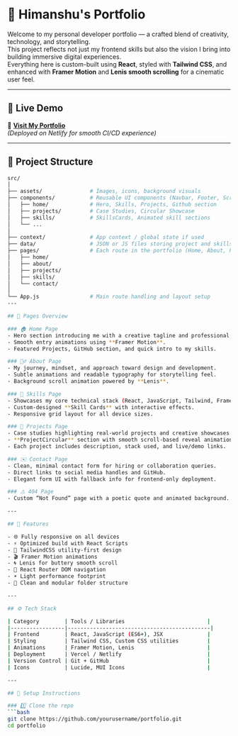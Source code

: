 # 🧭 Himanshu's Portfolio

Welcome to my personal developer portfolio — a crafted blend of creativity, technology, and storytelling.  
This project reflects not just my frontend skills but also the vision I bring into building immersive digital experiences.  
Everything here is custom-built using **React**, styled with **Tailwind CSS**, and enhanced with **Framer Motion** and **Lenis smooth scrolling** for a cinematic user feel.

---

## 🚀 Live Demo
🔗 **[Visit My Portfolio](https://jolly-hotteok-ce0b8c.netlify.app/)**  
*(Deployed on  Netlify for smooth CI/CD experience)*

---

## 📂 Project Structure

```bash
src/
│
├── assets/               # Images, icons, background visuals
├── components/           # Reusable UI components (Navbar, Footer, ScrollTopBtn, etc.)
│   ├── home/             # Hero, Skills, Projects, Github section
│   ├── projects/         # Case Studies, Circular Showcase
│   ├── skills/           # SkillsCards, Animated skill sections
│   └── ...
│
├── context/              # App context / global state if used
├── data/                 # JSON or JS files storing project and skills data
├── pages/                # Each route in the portfolio (Home, About, Projects, Skills, Contact)
│   ├── home/
│   ├── about/
│   ├── projects/
│   ├── skills/
│   └── contact/
│
└── App.js                # Main route handling and layout setup
---

## 🌈 Pages Overview

### 🏠 Home Page
- Hero section introducing me with a creative tagline and professional vibe.  
- Smooth entry animations using **Framer Motion**.  
- Featured Projects, GitHub section, and quick intro to my skills.

### 🙋‍♂️ About Page
- My journey, mindset, and approach toward design and development.  
- Subtle animations and readable typography for storytelling feel.  
- Background scroll animation powered by **Lenis**.

### 🧠 Skills Page
- Showcases my core technical stack (React, JavaScript, Tailwind, Framer Motion, etc.).  
- Custom-designed **Skill Cards** with interactive effects.  
- Responsive grid layout for all device sizes.

### 💼 Projects Page
- Case studies highlighting real-world projects and creative showcases.  
- **ProjectCircular** section with smooth scroll-based reveal animations.  
- Each project includes description, stack used, and live/demo links.

### ✉️ Contact Page
- Clean, minimal contact form for hiring or collaboration queries.  
- Direct links to social media handles and GitHub.  
- Elegant form UI with fallback info for frontend-only deployment.

### ⚠️ 404 Page
- Custom “Not Found” page with a poetic quote and animated background.

---

## 🧩 Features

- 🌐 Fully responsive on all devices  
- ⚡ Optimized build with React Scripts  
- 🎨 TailwindCSS utility-first design  
- 🎬 Framer Motion animations  
- 🌀 Lenis for buttery smooth scroll  
- 🧭 React Router DOM navigation  
- ☀️ Light performance footprint  
- 🧱 Clean and modular folder structure  

---

## ⚙️ Tech Stack

| Category        | Tools / Libraries                          |
|-----------------|---------------------------------------------|
| Frontend        | React, JavaScript (ES6+), JSX              |
| Styling         | Tailwind CSS, Custom CSS utilities         |
| Animations      | Framer Motion, Lenis                       |
| Deployment      | Vercel / Netlify                           |
| Version Control | Git + GitHub                               |
| Icons           | Lucide, MUI Icons                          |

---

## 🧠 Setup Instructions

### 1️⃣ Clone the repo
```bash
git clone https://github.com/yourusername/portfolio.git
cd portfolio
